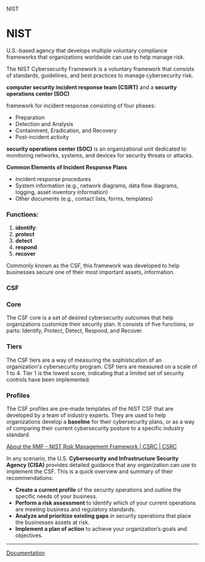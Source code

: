 NIST
# NIST

U.S.-based agency that develops multiple voluntary compliance frameworks that organizations worldwide can use to help manage risk.

The NIST Cybersecurity Framework is a voluntary framework that consists of standards, guidelines, and best practices to manage cybersecurity risk.

**computer security incident response team (CSIRT)** and a **security operations center (SOC)**

framework for incident response consisting of four phases:

- Preparation
- Detection and Analysis
- Containment, Eradication, and Recovery
- Post-incident activity

 **security operations center (SOC)** is an organizational unit dedicated to monitoring networks, systems, and devices for security threats or attacks. 

**Common Elements of Incident Response Plans**

- Incident response procedures
- System information (e.g., network diagrams, data flow diagrams, logging, asset inventory information)
- Other documents (e.g., contact lists, forms, templates)

### Functions:

1. **identify**:
2. **protect**
3. **detect**
4. **respond**
5. **recover**

Commonly known as the CSF, this framework was developed to help businesses secure one of their most important assets, information.

### CSF

### **Core**

The CSF core is a set of desired cybersecurity outcomes that help organizations customize their security plan. It consists of five functions, or parts: Identify, Protect, Detect, Respond, and Recover.  

### **Tiers**

The CSF tiers are a way of measuring the sophistication of an organization's cybersecurity program. CSF tiers are measured on a scale of 1 to 4. Tier 1 is the lowest score, indicating that a limited set of security controls have been implemented.  

### **Profiles**

The CSF profiles are pre-made templates of the NIST CSF that are developed by a team of industry experts. They are used to help organizations develop a **baseline** for their cybersecurity plans, or as a way of comparing their current cybersecurity posture to a specific industry standard.

[About the RMF - NIST Risk Management Framework | CSRC | CSRC](https://csrc.nist.gov/projects/risk-management/about-rmf)

In any scenario, the U.S. **Cybersecurity and Infrastructure Security Agency (CISA)** provides detailed guidance that any organization can use to implement the CSF. This is a quick overview and summary of their recommendations:

- **Create a current profile** of the security operations and outline the specific needs of your business.
- **Perform a risk assessment** to identify which of your current operations are meeting business and regulatory standards.
- **Analyze and prioritize existing gaps** in security operations that place the businesses assets at risk.
- **Implement a plan of action** to achieve your organization’s goals and objectives.

[](https://www.cisa.gov/sites/default/files/publications/Commercial_Facilities_Sector_Cybersecurity_Framework_Implementation_Guidance_FINAL_508.pdf)

---

[Documentation](https://www.notion.so/Documentation-44c9d2bf525b432f8c0c0a48e5147eda?pvs=21)
